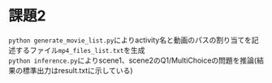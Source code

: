 # 課題2
`python generate_movie_list.py`によりactivity名と動画のパスの割り当てを記述するファイル`mp4_files_list.txt`を生成  
`python inference.py`によりscene1、scene2のQ1/MultiChoiceの問題を推論(結果の標準出力はresult.txtに示している)
